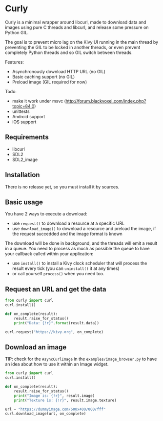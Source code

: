 # Curly

Curly is a minimal wrapper around libcurl, made to download data and images
using pure C threads and libcurl, and release some pressure on Python GIL.

The goal is to prevent micro lag on the Kivy UI running in the main
thread by preventing the GIL to be locked in another threads, or even
prevent completely Python threads and so GIL switch between threads.

Features:

- Asynchronously download HTTP URL (no GIL)
- Basic caching support (no GIL)
- Preload image (GIL required for now)

Todo:

  - make it work under msvc (http://forum.blackvoxel.com/index.php?topic=84.0)
  - unittests
  - Android support
  - iOS support


## Requirements

- libcurl
- SDL2
- SDL2_image


## Installation

There is no release yet, so you must install it by sources.


## Basic usage

You have 2 ways to execute a download:

- use `request()` to download a resource at a specific URL
- use `download_image()` to download a resource and preload the
  image, if the request succedded and the image format is known

The download will be done in background, and the threads will emit a
result in a queue. You need to process as much as possible the queue
to have your callback called within your application:

- use `install()` to install a Kivy clock scheduler that will
  process the result every tick (you can `uninstall()` it at
  any times)
- or call yourself `process()` when you need too.


## Request an URL and get the data

```python
from curly import curl
curl.install()

def on_complete(result):
    result.raise_for_status()
    print("Data: {!r}".format(result.data))

curl.request("https://kivy.org", on_complete)
```

## Download an image

TIP: check for the `AsyncCurlImage` in the
`examples/image_browser.py` to have an idea about how to use it within
an Image widget.

```python
from curly import curl
curl.install()

def on_complete(result):
    result.raise_for_status()
    print("Image is: {!r}", result.image)
    print("Texture is: {!r}", result.image.texture)

url = "https://dummyimage.com/600x400/000/fff"
curl.download_image(url, on_complete)
```
